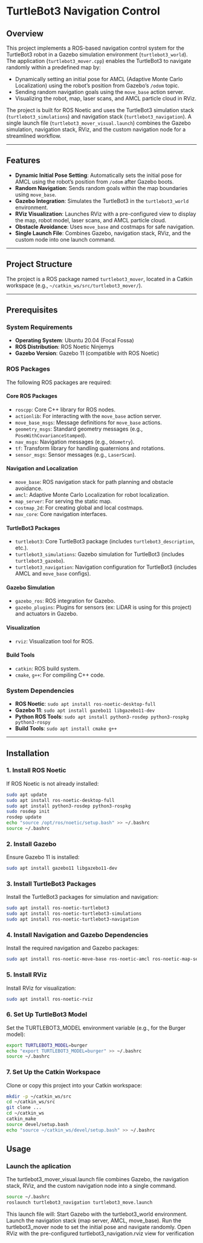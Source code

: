 # TurtleBot3 Navigation Control

## Overview

This project implements a ROS-based navigation control system for the TurtleBot3 robot in a Gazebo simulation environment (`turtlebot3_world`). The application (`turtlebot3_mover.cpp`) enables the TurtleBot3 to navigate randomly within a predefined map by:

- Dynamically setting an initial pose for AMCL (Adaptive Monte Carlo Localization) using the robot’s position from Gazebo’s `/odom` topic.
- Sending random navigation goals using the `move_base` action server.
- Visualizing the robot, map, laser scans, and AMCL particle cloud in RViz.

The project is built for ROS Noetic and uses the TurtleBot3 simulation stack (`turtlebot3_simulations`) and navigation stack (`turtlebot3_navigation`). A single launch file (`turtlebot3_mover_visual.launch`) combines the Gazebo simulation, navigation stack, RViz, and the custom navigation node for a streamlined workflow.

---

## Features

- **Dynamic Initial Pose Setting**: Automatically sets the initial pose for AMCL using the robot’s position from `/odom` after Gazebo boots.
- **Random Navigation**: Sends random goals within the map boundaries using `move_base`.
- **Gazebo Integration**: Simulates the TurtleBot3 in the `turtlebot3_world` environment.
- **RViz Visualization**: Launches RViz with a pre-configured view to display the map, robot model, laser scans, and AMCL particle cloud.
- **Obstacle Avoidance**: Uses `move_base` and costmaps for safe navigation.
- **Single Launch File**: Combines Gazebo, navigation stack, RViz, and the custom node into one launch command.

---

## Project Structure

The project is a ROS package named `turtlebot3_mover`, located in a Catkin workspace (e.g., `~/catkin_ws/src/turtlebot3_mover/`).

---

## Prerequisites

### System Requirements
- **Operating System**: Ubuntu 20.04 (Focal Fossa)
- **ROS Distribution**: ROS Noetic Ninjemys
- **Gazebo Version**: Gazebo 11 (compatible with ROS Noetic)

### ROS Packages
The following ROS packages are required:

#### Core ROS Packages
- `roscpp`: Core C++ library for ROS nodes.
- `actionlib`: For interacting with the `move_base` action server.
- `move_base_msgs`: Message definitions for `move_base` actions.
- `geometry_msgs`: Standard geometry messages (e.g., `PoseWithCovarianceStamped`).
- `nav_msgs`: Navigation messages (e.g., `Odometry`).
- `tf`: Transform library for handling quaternions and rotations.
- `sensor_msgs`: Sensor messages (e.g., `LaserScan`).

#### Navigation and Localization
- `move_base`: ROS navigation stack for path planning and obstacle avoidance.
- `amcl`: Adaptive Monte Carlo Localization for robot localization.
- `map_server`: For serving the static map.
- `costmap_2d`: For creating global and local costmaps.
- `nav_core`: Core navigation interfaces.

#### TurtleBot3 Packages
- `turtlebot3`: Core TurtleBot3 package (includes `turtlebot3_description`, etc.).
- `turtlebot3_simulations`: Gazebo simulation for TurtleBot3 (includes `turtlebot3_gazebo`).
- `turtlebot3_navigation`: Navigation configuration for TurtleBot3 (includes AMCL and `move_base` configs).

#### Gazebo Simulation
- `gazebo_ros`: ROS integration for Gazebo.
- `gazebo_plugins`: Plugins for sensors (ex: LiDAR is using for this project) and actuators in Gazebo.

#### Visualization
- `rviz`: Visualization tool for ROS.

#### Build Tools
- `catkin`: ROS build system.
- `cmake`, `g++`: For compiling C++ code.

### System Dependencies
- **ROS Noetic**: `sudo apt install ros-noetic-desktop-full`
- **Gazebo 11**: `sudo apt install gazebo11 libgazebo11-dev`
- **Python ROS Tools**: `sudo apt install python3-rosdep python3-rospkg python3-rospy`
- **Build Tools**: `sudo apt install cmake g++`

---

## Installation

### 1. Install ROS Noetic
If ROS Noetic is not already installed:

```bash
sudo apt update
sudo apt install ros-noetic-desktop-full
sudo apt install python3-rosdep python3-rospkg
sudo rosdep init
rosdep update
echo "source /opt/ros/noetic/setup.bash" >> ~/.bashrc
source ~/.bashrc
```

### 2. Install Gazebo
Ensure Gazebo 11 is installed:

```bash
sudo apt install gazebo11 libgazebo11-dev
```

### 3. Install TurtleBot3 Packages
Install the TurtleBot3 packages for simulation and navigation:

```bash
sudo apt install ros-noetic-turtlebot3
sudo apt install ros-noetic-turtlebot3-simulations
sudo apt install ros-noetic-turtlebot3-navigation
```

### 4. Install Navigation and Gazebo Dependencies
Install the required navigation and Gazebo packages:

```bash
sudo apt install ros-noetic-move-base ros-noetic-amcl ros-noetic-map-server ros-noetic-costmap-2d ros-noetic-nav-core ros-noetic-gazebo-ros ros-noetic-gazebo-plugins
```

### 5. Install RViz
Install RViz for visualization:
``` bash
sudo apt install ros-noetic-rviz
```

### 6. Set Up TurtleBot3 Model
Set the TURTLEBOT3_MODEL environment variable (e.g., for the Burger model):
``` bash
export TURTLEBOT3_MODEL=burger
echo "export TURTLEBOT3_MODEL=burger" >> ~/.bashrc
source ~/.bashrc
```
### 7. Set Up the Catkin Workspace
Clone or copy this project into your Catkin workspace:
```bash
mkdir -p ~/catkin_ws/src
cd ~/catkin_ws/src
git clone ...
cd ~/catkin_ws
catkin_make
source devel/setup.bash
echo "source ~/catkin_ws/devel/setup.bash" >> ~/.bashrc
```

## Usage
### Launch the aplication
The turtlebot3_mover_visual.launch file combines Gazebo, the navigation stack, RViz, and the custom navigation node into a single command.
```bash
source ~/.bashrc
roslaunch turtlebot3_navigation turtlebot3_move.launch
```

This launch file will:
Start Gazebo with the turtlebot3_world environment.
Launch the navigation stack (map server, AMCL, move_base).
Run the turtlebot3_mover node to set the initial pose and navigate randomly.
Open RViz with the pre-configured turtlebot3_navigation.rviz view for verification
